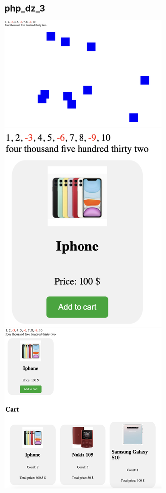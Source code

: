 # php_dz_3

![result](images/result-1.png)
![result](images/result-2.png)
![result](images/result-3.png)